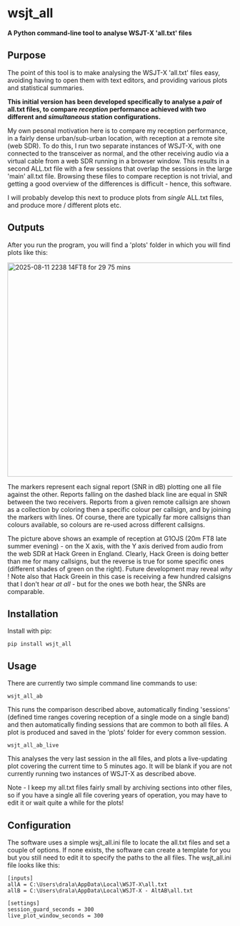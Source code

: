 # wsjt_all
**A Python command-line tool to analyse WSJT-X 'all.txt' files**
## Purpose
The point of this tool is to make analysing the WSJT-X 'all.txt' files easy, avoiding having to open them with text editors, and providing various plots and statistical summaries.

**This initial version has been developed specifically to analyse a *pair* of all.txt files, to compare *reception* performance achieved with two different and *simultaneous* station configurations.** 

My own pesonal motivation here is to compare my reception performance, in a fairly dense urban/sub-urban location, with reception at a remote site (web SDR). To do this, I run two separate instances of WSJT-X, with one connected to the transceiver as normal, and the other receiving audio via a virtual cable from a web SDR running in a browser window. This results in a second ALL.txt file with a few sessions that overlap the sessions in the large 'main' all.txt file. Browsing these files to compare reception is not trivial, and getting a good overview of the differences is difficult - hence, this software.

I will probably develop this next to produce plots from *single* ALL.txt files, and produce more / different plots etc.

## Outputs
After you run the program, you will find a 'plots' folder in which you will find plots like this:

<img width="640" height="480" alt="2025-08-11 2238 14FT8 for 29 75 mins" src="https://github.com/user-attachments/assets/faa4bb16-eec8-4a65-9f6f-6c9c90d7641b" />

The markers represent each signal report (SNR in dB) plotting one all file against the other. Reports falling on the dashed black line are equal in SNR between the two receivers. Reports from a given remote callsign are shown as a collection by coloring then a specific colour per callsign, and by joining the markers with lines. Of course, there are typically far more callsigns than colours available, so colours are re-used across different callsigns. 

The picture above shows an example of reception at G1OJS (20m FT8 late summer evening) - on the X axis, with the Y axis derived from audio from the web SDR at Hack Green in England. Clearly, Hack Green is doing better than me for many callsigns, but the reverse is true for some specific ones (different shades of green on the right). Future development may reveal *why* ! Note also that Hack Greein in this case is receiving a few hundred calsigns that I don't hear *at all* - but for the ones we both hear, the SNRs are comparable.


## Installation
Install with pip:
```
pip install wsjt_all
```

## Usage
There are currently two simple command line commands to use:
```
wsjt_all_ab
```
This runs the comparison described above, automatically finding 'sessions' (defined time ranges covering reception of a single mode on a single band) and then automatically finding sessions that are common to both all files. A plot is produced and saved in the 'plots' folder for every common session.

```
wsjt_all_ab_live
```
This analyses the very last session in the all files, and plots a live-updating plot covering the current time to 5 minutes ago. It will be blank if you are not currently running two instances of WSJT-X as described above.

Note - I keep my all.txt files fairly small by archiving sections into other files, so if you have a single all file covering years of operation, you may have to edit it or wait quite a while for the plots!

## Configuration
The software uses a simple wsjt_all.ini file to locate the all.txt files and set a couple of options. If none exists, the software can create a template for you but you still need to edit it to specify the paths to the all files. The wsjt_all.ini file looks like this:
```
[inputs]
allA = C:\Users\drala\AppData\Local\WSJT-X\all.txt
allB = C:\Users\drala\AppData\Local\WSJT-X - AltAB\all.txt

[settings]
session_guard_seconds = 300
live_plot_window_seconds = 300
```

